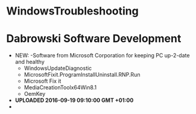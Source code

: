 
# WindowsTroubleshooting
 # Dabrowski Software Development

- NEW:
  -Software from Microsoft Corporation for keeping PC up-2-date and healthy
    - WindowsUpdateDiagnostic
    - MicrosoftFixit.ProgramInstallUninstall.RNP.Run
    - Microsoft Fix it
    - MediaCreationToolx64Win8.1
    - OemKey
- <strong>UPLOADED 2016-09-19 09:10:00 GMT +01:00</strong>
- 
